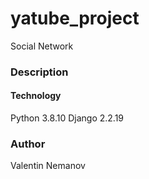 # yatube_project
Social Network

### Description


#### Technology
Python 3.8.10
Django 2.2.19


### Author
Valentin Nemanov